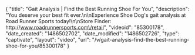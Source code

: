 {
    "title": "Gait Analysis | Find the Best Running Shoe For You",
    "description": "You deserve your best fit ever.\n\nExperience Shoe Dog's gait analysis at Road Runner Sports today!\n\nStore Finder: http:\/\/www.roadrunnersports.com\/retail",
    "videoid": "85300178",
    "date_created": "1486502702",
    "date_modified": "1486502726",
    "type": "captivate",
    "layout": "video",
    "url": "\/v\/gait-analysis-find-the-best-running-shoe-for-you\/85300178"
}